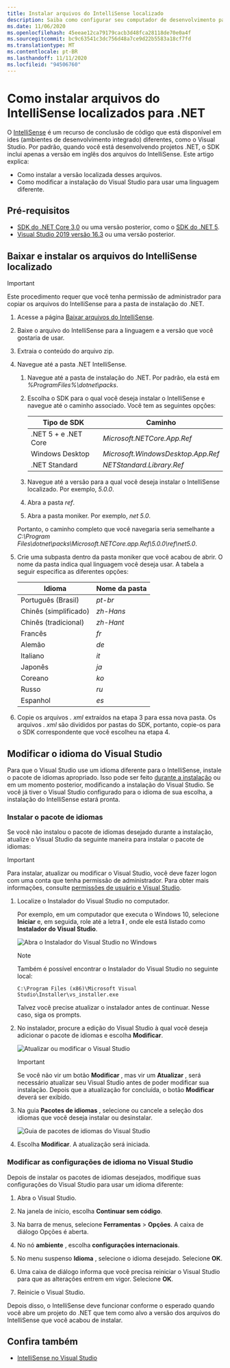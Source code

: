 ```yaml
---
title: Instalar arquivos do IntelliSense localizado
description: Saiba como configurar seu computador de desenvolvimento para usar arquivos do IntelliSense localizados para projetos do .NET 5 + (incluindo o .NET Core) no Visual Studio.
ms.date: 11/06/2020
ms.openlocfilehash: 45eeae12ca79179cacb3d48fca28118de70e0a4f
ms.sourcegitcommit: bc9c63541c3dc756d48a7ce9d22b5583a18cf7fd
ms.translationtype: MT
ms.contentlocale: pt-BR
ms.lasthandoff: 11/11/2020
ms.locfileid: "94506760"
---
```

# <a name="how-to-install-localized-intellisense-files-for-net"></a>Como instalar arquivos do IntelliSense localizados para .NET

O [IntelliSense](/visualstudio/ide/using-intellisense) é um recurso de conclusão de código que está disponível em ides (ambientes de desenvolvimento integrado) diferentes, como o Visual Studio. Por padrão, quando você está desenvolvendo projetos .NET, o SDK inclui apenas a versão em inglês dos arquivos do IntelliSense. Este artigo explica:

- Como instalar a versão localizada desses arquivos.
- Como modificar a instalação do Visual Studio para usar uma linguagem diferente.

## <a name="prerequisites"></a>Pré-requisitos

- [SDK do .NET Core 3,0](https://dotnet.microsoft.com/download/dotnet-core) ou uma versão posterior, como o [SDK do .NET 5](https://dotnet.microsoft.com/download/dotnet/5.0).
- [Visual Studio 2019 versão 16.3](https://visualstudio.microsoft.com/downloads/?utm_medium=microsoft&utm_source=docs.microsoft.com&utm_campaign=inline+link&utm_content=download+vs2019) ou uma versão posterior.

## <a name="download-and-install-the-localized-intellisense-files"></a>Baixar e instalar os arquivos do IntelliSense localizado

> [!IMPORTANT]
> Este procedimento requer que você tenha permissão de administrador para copiar os arquivos do IntelliSense para a pasta de instalação do .NET.

1. Acesse a página [Baixar arquivos do IntelliSense](https://dotnet.microsoft.com/download/intellisense).

1. Baixe o arquivo do IntelliSense para a linguagem e a versão que você gostaria de usar.

1. Extraia o conteúdo do arquivo zip.

1. Navegue até a pasta .NET IntelliSense.

   1. Navegue até a pasta de instalação do .NET. Por padrão, ela está em *%ProgramFiles%\dotnet\packs*.
   1. Escolha o SDK para o qual você deseja instalar o IntelliSense e navegue até o caminho associado. Você tem as seguintes opções:

      | Tipo de SDK              | Caminho                               |
      |-----------------------|------------------------------------|
      | .NET 5 + e .NET Core | *Microsoft.NETCore.App.Ref*        |
      | Windows Desktop       | *Microsoft.WindowsDesktop.App.Ref* |
      | .NET Standard         | *NETStandard.Library.Ref*          |

   1. Navegue até a versão para a qual você deseja instalar o IntelliSense localizado. Por exemplo, *5.0.0*.
   1. Abra a pasta *ref*.
   1. Abra a pasta moniker. Por exemplo, *net 5.0*.

   Portanto, o caminho completo que você navegaria seria semelhante a *C:\Program Files\dotnet\packs\Microsoft.NETCore.app.Ref\5.0.0\ref\net5.0*.

1. Crie uma subpasta dentro da pasta moniker que você acabou de abrir. O nome da pasta indica qual linguagem você deseja usar. A tabela a seguir especifica as diferentes opções:

   | Idioma              | Nome da pasta |
   | --------------------- | ----------- |
   | Português (Brasil)  | *pt-br*     |
   | Chinês (simplificado)  | *zh-Hans*   |
   | Chinês (tradicional) | *zh-Hant*   |
   | Francês                | *fr*        |
   | Alemão                | *de*        |
   | Italiano               | *it*        |
   | Japonês              | *ja*        |
   | Coreano                | *ko*        |
   | Russo               | *ru*        |
   | Espanhol               | *es*        |

1. Copie os arquivos *. xml* extraídos na etapa 3 para essa nova pasta. Os arquivos *. xml* são divididos por pastas do SDK, portanto, copie-os para o SDK correspondente que você escolheu na etapa 4.

## <a name="modify-visual-studio-language"></a>Modificar o idioma do Visual Studio

Para que o Visual Studio use um idioma diferente para o IntelliSense, instale o pacote de idiomas apropriado. Isso pode ser feito [durante a instalação](/visualstudio/install/install-visual-studio#step-6---install-language-packs-optional) ou em um momento posterior, modificando a instalação do Visual Studio. Se você já tiver o Visual Studio configurado para o idioma de sua escolha, a instalação do IntelliSense estará pronta.

### <a name="install-the-language-pack"></a>Instalar o pacote de idiomas

Se você não instalou o pacote de idiomas desejado durante a instalação, atualize o Visual Studio da seguinte maneira para instalar o pacote de idiomas:

> [!IMPORTANT]
> Para instalar, atualizar ou modificar o Visual Studio, você deve fazer logon com uma conta que tenha permissão de administrador. Para obter mais informações, consulte [permissões de usuário e Visual Studio](/visualstudio/ide/user-permissions-and-visual-studio).

1. Localize o Instalador do Visual Studio no computador.

   Por exemplo, em um computador que executa o Windows 10, selecione **Iniciar** e, em seguida, role até a letra **I** , onde ele está listado como **Instalador do Visual Studio**.

   ![Abra o Instalador do Visual Studio no Windows](./media/localized-intellisense/vs-installer-windows-start.png)

   > [!NOTE]
   > Também é possível encontrar o Instalador do Visual Studio no seguinte local:
   >
   > `C:\Program Files (x86)\Microsoft Visual Studio\Installer\vs_installer.exe`

   Talvez você precise atualizar o instalador antes de continuar. Nesse caso, siga os prompts.

1. No instalador, procure a edição do Visual Studio à qual você deseja adicionar o pacote de idiomas e escolha **Modificar**.

   ![Atualizar ou modificar o Visual Studio](./media/localized-intellisense/vs-installer-modify.png)

   > [!IMPORTANT]
   > Se você não vir um botão **Modificar** , mas vir um **Atualizar** , será necessário atualizar seu Visual Studio antes de poder modificar sua instalação.
   > Depois que a atualização for concluída, o botão **Modificar** deverá ser exibido.

1. Na guia **Pacotes de idiomas** , selecione ou cancele a seleção dos idiomas que você deseja instalar ou desinstalar.

   ![Guia de pacotes de idiomas do Visual Studio](./media/localized-intellisense/vs-modify-language-packs.png)

1. Escolha **Modificar**. A atualização será iniciada.

### <a name="modify-language-settings-in-visual-studio"></a>Modificar as configurações de idioma no Visual Studio

Depois de instalar os pacotes de idiomas desejados, modifique suas configurações do Visual Studio para usar um idioma diferente:

1. Abra o Visual Studio.

1. Na janela de início, escolha **Continuar sem código**.

1. Na barra de menus, selecione **Ferramentas** > **Opções**. A caixa de diálogo Opções é aberta.

1. No nó **ambiente** , escolha **configurações internacionais**.

1. No menu suspenso **Idioma** , selecione o idioma desejado. Selecione **OK**.

1. Uma caixa de diálogo informa que você precisa reiniciar o Visual Studio para que as alterações entrem em vigor. Selecione **OK**.

1. Reinicie o Visual Studio.

Depois disso, o IntelliSense deve funcionar conforme o esperado quando você abre um projeto do .NET que tem como alvo a versão dos arquivos do IntelliSense que você acabou de instalar.

## <a name="see-also"></a>Confira também

- [IntelliSense no Visual Studio](/visualstudio/ide/using-intellisense)
